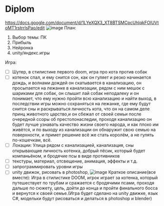 # Diplom
https://docs.google.com/document/d/1LYeXQX3_XT8BTSMCpcUhIqkFOlUVtoMT1rstrrlsPao/edit
![image](https://github.com/qune4q/Diplom/assets/50214016/91379be1-5b32-4574-8a9b-e3bd0ef3ca65)
План:
1. Выбор темы: ПК
2. Прибыль
3. Нейронка
4. unity/яндекс.игры


Игра:
- [ ]  Шутер, в стилистике первого doom, игра про кота против собак
- [ ]  котенок спал, и ему снится сон, как он гуляет и резко начинается дождь, и волнами дождей он скатывается в канализацию, он просыпается на лежанке в канализации, рядом с ним мешок с шариками для собак, он слышит лай собак неподалеку и он понимает, что ему нужно пройти всю канализацию и найти выход, в последствии игры можно сохраняться на лежанке, где ему будут снится сны и раскрываться личность кота, что он на самом деле принц животного царство,и он сбежал от своей семьи после очередной ссоры об престолонаследии, проходя канализацию он будет лучше узнавать качество жизни своего народа, и как плохо им живётся, и по выходу из канализации он обнаружит свою семью на поверхности, и примет решение всё же стать королём, а не гулять по-кошечкам, всё.
- [ ]  Локации: Улица рядом с канализацией, канализация, сны открывающие личность котенка, добрый пёсик, который будет компаньёном, и бродячие псы в виде противников
- [ ]  текстуры, материал, отсвещение, анимация, эффекты и т.д.
- [ ]  запрограммировать уровни игры
- [ ]  unity движок, рисовать в photoshop,
![image](https://github.com/qune4q/Diplom/assets/50214016/f94f08f8-929b-422c-9931-66c3cc729753)
Краткое описание(все вместе): Игра в стилистике DOOM, игрок играет за котенка, который путешествует по трубам и сражается с бродячими псами, проходя дальше по сюжету, цель, дойти до конца и пройти финального босса и вернутся к своей семье.(Игра будет сделано на unity движке, язык C#, модельки будут рисоваться и делаться в photoshop и blender)
